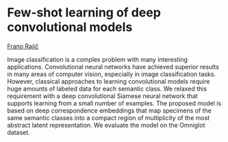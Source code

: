 # Few-shot learning of deep convolutional models

[Frano Rajič](https://m43.github.io/)

Image classification is a complex problem with many interesting applications. Convolutional neural networks have achieved superior results in many areas of computer vision, especially in image classification tasks. However, classical approaches to learning convolutional models require huge amounts of labeled data for each semantic class. We relaxed this requirement with a deep convolutional Siamese neural network that supports learning from a small number of examples. The proposed model is based on deep correspondence embeddings that map specimens of the same semantic classes into a compact region of multiplicity of the most abstract latent representation. We evaluate the model on the Omniglot dataset.
